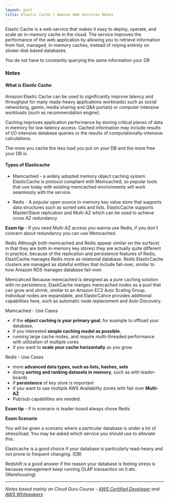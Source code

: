 ```yaml
---
layout: post
title: Elastic Cache | Amazon Web Services Notes 
---
```


Elastic Cache is a web service that makes it easy to deploy, operate, and scale an in-memory cache in the cloud. The service improves the performance of the web application by allowing you to retrieve information from fast, managed, in-memory caches, instead of relying entirely on slower disk based databases. 

You do not have to constantly querying the same information your DB

### Notes
#### What is Elastic Cache

Amazon Elastic Cache can be used to significantly improve latency and throughput for many ready-heavy applications workloads( such as social networking, gamin, media sharing and Q&A portals) or computer intensive workloads (such as recommendation engine). 

Caching improves application performance by storing critical pieces of data in memory for low-latency access. Cached information may include results of I/O intensive database queries or the results of computationally-intensive calculations. 

The more you cache the less load you put on your DB and the more free your DB is. 

#### Types of Elasticache

 - Mamcached - a widely adopted memory object caching system. ElasticCache is protocol compliant with Memcached, so popular tools that use today with existing memcached environments will work seamlessly with the service. 
 
 - Redis - A popular open source in-memory key value store that supports data structures such as sorted sets and lists. ElasticCache supports Master/Slave replication and Multi-AZ which can be used to achieve cross AZ redundancy
 
 **Exam tip** - If you need Multi-AZ access you wanna use Redis, if you don't concern about redundancy you can use Memcached.
 
Redis
Although both memcached and Redis appear similar on the surface( in that they are both in-memory key stores) they are actually quite different in practice. because of the replication and persistence features of Redis, ElastiCache manages Redis more as relational database. Redis ElasticCache clusters are managed as stateful entities that include fail-over, similar to how Amazon RDS manages database fail-over. 
 
 
Memcahced
Because memcached is designed as a pure caching solution with no persistence, ElastiCache manges memcached nodes as a pool that can grow and shrink, similar to an Amazon EC2 Auto Scaling Group. Individual nodes are expandable, and ElasticCahce provides additional capabilities here, such as automatic node replacement and Auto Discovery. 

Mamcached - Use Cases
- if the **object caching is your primary goal**, for example to offload your database, 
- if you interested **simple caching model as possible**, 
- running large cache nodes, and require multi-threaded performance with utilization of multiple cores
- if you want to **scale your cache horizontally** as you grow.


Redis - Use Cases
- more **advanced data types, such as lists, hashes, sets**
- doing **sorting and ranking datasets in memory**, such as with leader-boards
- if **persistence** of key store is important
- if you want to use multiple AWS Availability zones with fail-over **Multi-AZ**
- Pub/sub capabilities are needed. 
 
**Exam tip** - if in scenario is leader-board always chose Redis

**Exam Scenario**

You will be given a scenario where a particular database is under a lot of stress/load. You may be asked which service you should use to alleviate this. 

Elasticache is a good choice if your database is particularly read-heavy and not prone to frequent changing. (DB)

Redshift is a good answer if the reason your database is feeling stress is because management keep running OLAP transaction on it etc. (Warehousing) 

------------
*Notes based mainly on Cloud Guru Course - [AWS Certified Developer](https://acloud.guru/learn/aws-certified-developer-associate-june-2018) and [AWS Whitepapers](https://aws.amazon.com/whitepapers/)*
